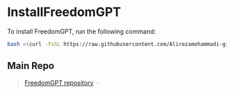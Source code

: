 # InstallFreedomGPT
To install FreedomGPT, run the following command:
```bash
bash <(curl -fsSL https://raw.githubusercontent.com/Alirezamohammadi-git/InstallFreedomGPT/dev/installFreedomGPT.sh)
```

## Main Repo

> [FreedomGPT repository](https://github.com/ohmplatform/FreedomGPT) &nbsp;&middot;&nbsp;
